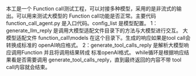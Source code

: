 本工是一个 Function call测试工程，可以对接多种模型，采用的是非流式的输出。可以用来测试大模型的 Function call功能是否正常。主要代码 function_call_agent.py 是入口代码。config_list 是模型配置。
1： generate_llm_reply 是调用大模型适配文件目录下的方法与大模型进行交互。 大模型适配文件  function_call\models 在这个目录下。生成的响应如果是tool call会转换成标准的 openAI响应格式。
2：generate_tool_calls_reply 是解析大模型响应调用Function 并且将调用结果转成 标准openAI格式。
while循环是根据响应结果看是否需要调用 generate_tool_calls_reply，直到最终返回的内容不带 tool call内容就会结束。
